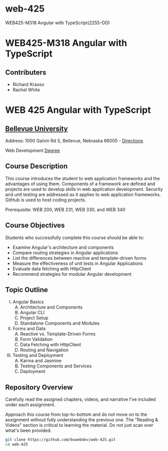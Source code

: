 # web-425
WEB425-M318 Angular with TypeScript(2255-DD)

# WEB425-M318 Angular with TypeScript
## Contributers

- Richard Krasso
- Rachel White


# WEB 425 Angular with TypeScript
## [Bellevue University](http://bellevue.edu "Bellevue University is a private, non-profit university located in Bellevue, Nebraska, United States.")

Address: 1000 Galvin Rd S, Bellevue, Nebraska 68005 - [Directions](https://www.google.com/maps/dir/''/Bellevue+University/@41.1509562,-95.9896355,12z/data=!4m8!4m7!1m0!1m5!1m1!1s0x8793886a86ca807f:0x838e857240d175eb!2m2!1d-95.9195956!2d41.1509774 "Google maps")

Web Development [Degree](http://www.bellevue.edu/degrees/bachelor/web-development-bs/ "Designed by developers for developers.")

## Course Description

This course introduces the student to web application frameworks and the advantages of using them.  Components of a framework are defined and projects are used to develop skills in web 
application development.  Security and unit testing are addressed as it applies to web application frameworks.  GitHub is used to host coding projects.

Prerequisite: WEB 200, WEB 231, WEB 330, and WEB 340

## Course Objectives
Students who successfully complete this course should be able to: 

- Examine Angular's architecture and components 
- Compare routing strategies in Angular applications
- List the differences between reactive and template-driven forms
- Measure the effectiveness of unit tests in Angular Applications
- Evaluate data fetching with HttpClient
- Recommend strategies for modular Angular development

## Topic Outline
<ol type="I">
  <li>
    Angular Basics
      <ol type="A">
        <li>Architecture and Components</li>
        <li>Angular CLI</li>
        <li>Project Setup</li>
        <li>Standalone Components and Modules</li>
      </ol>
  </li>
  <li>
    Forms and Data
    <ol type="A">
      <li>Reactive vs. Template-Driven Forms</li>
      <li>Form Validation</li>
      <li>Data Fetching with HttpClient</li>
      <li>Routing and Navigation</li>
    </ol>
  </li>
  <li>
    Testing and Deployment
    <ol type="A">
      <li>Karma and Jasmine</li>
      <li>Testing Components and Services</li>
      <li>Deployment</li>
    </ol>
  </li>
</ol>

## Repository Overview

Carefully read the assigned chapters, videos, and narrative I've included under each assignment.

Approach this course from top-to-bottom and do not move on to the assignment without fully understanding the previous one.  The "Reading & Videos" section is critical to learning the material.  Do not just scan over what's been provided. 

```bash
git clone https://github.com/buwebdev/web-425.git
cd web-425
```